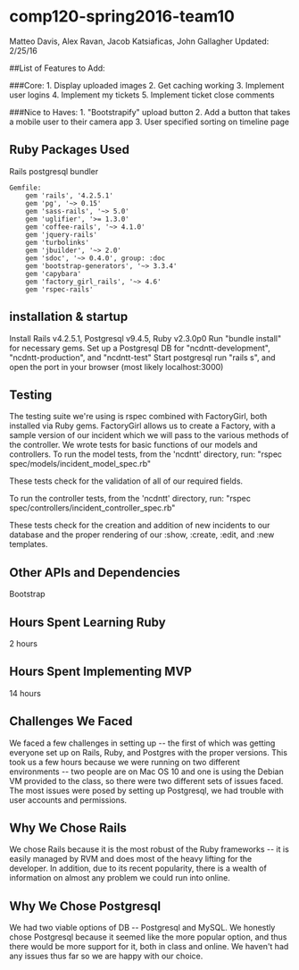 # comp120-spring2016-team10
Matteo Davis, Alex Ravan, Jacob Katsiaficas, John Gallagher
Updated: 2/25/16


##List of Features to Add:

###Core:
        1. Display uploaded images
        2. Get caching working
        3. Implement user logins
        4. Implement my tickets
        5. Implement ticket close comments


###Nice to Haves:
        1. "Bootstrapify" upload button
        2.  Add a button that takes a mobile user to their camera app
        3.  User specified sorting on timeline page



## Ruby Packages Used
Rails
postgresql
bundler

	Gemfile:
		gem 'rails', '4.2.5.1'
		gem 'pg', '~> 0.15'
		gem 'sass-rails', '~> 5.0'
		gem 'uglifier', '>= 1.3.0'
		gem 'coffee-rails', '~> 4.1.0'
		gem 'jquery-rails'
		gem 'turbolinks'
		gem 'jbuilder', '~> 2.0'
		gem 'sdoc', '~> 0.4.0', group: :doc
		gem 'bootstrap-generators', '~> 3.3.4'
		gem 'capybara'
		gem 'factory_girl_rails', '~> 4.6'
		gem 'rspec-rails'

## installation & startup
Install Rails v4.2.5.1, Postgresql v9.4.5, Ruby v2.3.0p0
Run "bundle install" for necessary gems.
Set up a Postgresql DB for "ncdntt-development", "ncdntt-production", and "ncdntt-test"
Start postgresql
run "rails s", and open the port in your browser (most likely localhost:3000)

## Testing

The testing suite we're using is rspec combined with FactoryGirl, both installed via Ruby gems.
FactoryGirl allows us to create a Factory, with a sample version of our incident which we will
pass to the various methods of the controller.
We wrote tests for basic functions of our models and controllers.
To run the model tests, from the 'ncdntt' directory, run:
"rspec spec/models/incident_model_spec.rb"

These tests check for the validation of all of our required fields.

To run the controller tests, from the 'ncdntt' directory, run:
"rspec spec/controllers/incident_controller_spec.rb"

These tests check for the creation and addition of new incidents to our database
and the proper rendering of our :show, :create, :edit, and :new templates.

## Other APIs and Dependencies
Bootstrap

## Hours Spent Learning Ruby
2 hours

## Hours Spent Implementing MVP
14 hours

## Challenges We Faced
We faced a few challenges in setting up -- the first of which was getting everyone
set up on Rails, Ruby, and Postgres with the proper versions. This took us a few hours
because we were running on two different environments -- two people are on Mac OS 10
and one is using the Debian VM provided to the class, so there were two different sets
of issues faced. The most issues were posed by setting up Postgresql, we had trouble
with user accounts and permissions.

## Why We Chose Rails
We chose Rails because it is the most robust of the Ruby frameworks -- it is easily
managed by RVM and does most of the heavy lifting for the developer. In addition,
due to its recent popularity, there is a wealth of information on almost any problem
we could run into online.

## Why We Chose Postgresql
We had two viable options of DB -- Postgresql and MySQL. We honestly chose Postgresql
because it seemed like the more popular option, and thus there would be more support
for it, both in class and online. We haven't had any issues thus far so we are happy
with our choice.

